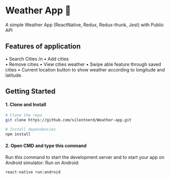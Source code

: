 # Weather App 🌅

A simple Weather App (ReactNative, Redux, Redux-thunk, Jest) with Public API

## Features of application

•	Search Cities /n
•	Add cities </br>
•	Remove cities
•	View cities weather
•	Swipe able feature through saved cities
•	Current location button to show weather according to longitude and latitude.


## Getting Started

#### 1. Clone and Install

```bash
# Clone the repo
git clone https://github.com/silentnerd/Weather-app.git

# Install dependencies
npm install
```

#### 2. Open CMD and type this command

Run this command to start the development server and to start your app on Android simulator:
Run on Android:
```
react-native run:android
```
